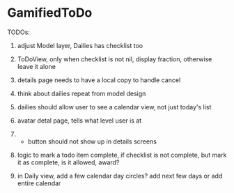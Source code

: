 # GamifiedToDo

TODOs:

1. adjust Model layer, Dailies has checklist too
2. ToDoView,   only when checklist is not nil, display fraction, otherwise leave it alone
3. details page needs to have a local copy to handle cancel
4. think about dailies repeat from model design 
5. dailies should allow user to see a calendar view,   not just today's list
6. avatar detal page,  tells what level user is at
7. + button should not show up in details screens

3. logic to mark a todo item complete,  if checklist is not complete, but mark it as complete, is it allowed, award?
4. in Daily view,  add a few calendar day circles?   add next few days or add entire calendar
